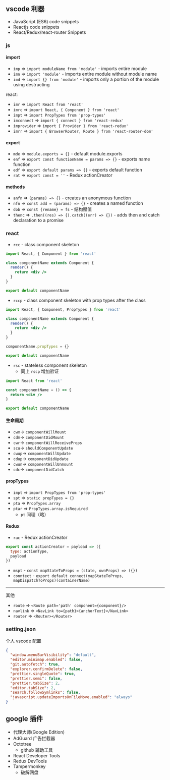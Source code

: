 ## vscode 利器

- JavaScript (ES6) code snippets
- Reactjs code snippets
- React/Redux/react-router Snippets

### js

#### import

- `imp` => `import moduleName from 'module'` - imports entire module
- `imn` => `import 'module'` - imports entire module without module name
- `imd` => `import {} from 'module'` - imports only a portion of the module using destructing

react:

- `imr` => `import React from 'react'`
- `imrc` => `import React, { Component } from 'react'`
- `impt` => `import PropTypes from 'prop-types'`
- `imconnect` => `import { connect } from 'react-redux'`
- `improvider` => `import { Provider } from 'react-redux'`
- `imrr` => `import { BrowserRouter, Route } from 'react-router-dom'`

#### export

- `mde` => `module.exports = {}` - default module.exports
- `enf` => `export const functionName = params => {}` - exports name function
- `edf` => `export default params => {}` - exports default function
- `rat` => `export const = ''` - Redux actionCreator

#### methods

- `anfn` => `(params) => {}` - creates an anonymous function
- `nfn` => `const add = (params) => {}` - creates a named function
- `dob` => `const {rename} = fs` - 结构赋值
- `thenc` => `.then((res) => {).catch((err) => {})` - adds then and catch declaration to a promise

### react

- `rcc` - class component skeleton

```jsx
import React, { Component } from 'react'

class componentName extends Component {
  render() {
    return <div />
  }
}

export default componentName
```

- `rccp` - class component skeleton with prop types after the class

```jsx
import React, { Component, PropTypes } from 'react'

class componentName extends Component {
  render() {
    return <div />
  }
}

componentName.propTypes = {}

export default componentName
```

- `rsc` - stateless component skeleton
  - 同上 `rscp` 增加验证

```jsx
import React from 'react'

const componentName = () => {
  return <div />
}

export default componentName
```

#### 生命周期

- `cwm`→ `componentWillMount`
- `cdm`→ `componentDidMount`
- `cwr`→ `componentWillReceiveProps`
- `scu`→ `shouldComponentUpdate`
- `cwup`→ `componentWillUpdate`
- `cdup`→ `componentDidUpdate`
- `cwun`→ `componentWillUnmount`
- `cdc`→ `componentDidCatch`

#### propTypes

- `impt` => `import PropTypes from 'prop-types'`
- `spt` => `static propTypes = {}`
- `pta` => `PropTypes.array`
- `ptar` => `PropTypes.array.isRequired`
  - `pt` 同理（略）

#### Redux

- `rac` - Redux actionCreator

```jsx
export const actionCreator = payload => ({
  type: actionType,
  payload
})
```

- `mspt` - `const mapStateToProps = (state, ownProps) => ({})`
- `conntect` - `export default connect(mapStateToProps, mapDispatchToProps)(containerName)`

---

其他

- `route` => `<Route path='path' component={component}/>`
- `navlink` => `<NavLink to={path}>{anchorText}</NavLink>`
- `router` => `<Router></Router>`

### setting.json

个人 vscode 配置

```json
{
  "window.menuBarVisibility": "default",
  "editor.minimap.enabled": false,
  "git.autofetch": true,
  "explorer.confirmDelete": false,
  "prettier.singleQuote": true,
  "prettier.semi": false,
  "prettier.tabSize": 2,
  "editor.tabSize": 2,
  "search.followSymlinks": false,
  "javascript.updateImportsOnFileMove.enabled": "always"
}
```

## google 插件

- 代理大师(Google Edition)
- AdGuard 广告拦截器
- Octotree
  - github 辅助工具
- React Developer Tools
- Redux DevTools
- Tampermonkey
  - 破解网盘
